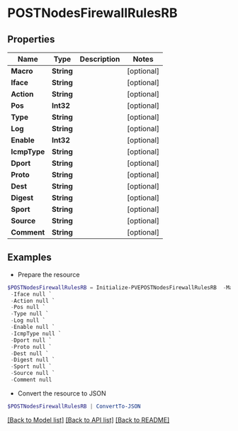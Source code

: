 # POSTNodesFirewallRulesRB
## Properties

Name | Type | Description | Notes
------------ | ------------- | ------------- | -------------
**Macro** | **String** |  | [optional] 
**Iface** | **String** |  | [optional] 
**Action** | **String** |  | [optional] 
**Pos** | **Int32** |  | [optional] 
**Type** | **String** |  | [optional] 
**Log** | **String** |  | [optional] 
**Enable** | **Int32** |  | [optional] 
**IcmpType** | **String** |  | [optional] 
**Dport** | **String** |  | [optional] 
**Proto** | **String** |  | [optional] 
**Dest** | **String** |  | [optional] 
**Digest** | **String** |  | [optional] 
**Sport** | **String** |  | [optional] 
**Source** | **String** |  | [optional] 
**Comment** | **String** |  | [optional] 

## Examples

- Prepare the resource
```powershell
$POSTNodesFirewallRulesRB = Initialize-PVEPOSTNodesFirewallRulesRB  -Macro null `
 -Iface null `
 -Action null `
 -Pos null `
 -Type null `
 -Log null `
 -Enable null `
 -IcmpType null `
 -Dport null `
 -Proto null `
 -Dest null `
 -Digest null `
 -Sport null `
 -Source null `
 -Comment null
```

- Convert the resource to JSON
```powershell
$POSTNodesFirewallRulesRB | ConvertTo-JSON
```

[[Back to Model list]](../README.md#documentation-for-models) [[Back to API list]](../README.md#documentation-for-api-endpoints) [[Back to README]](../README.md)

